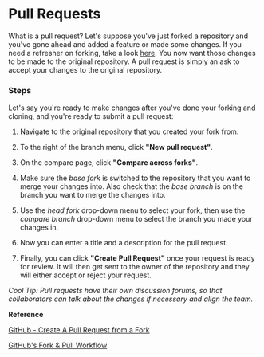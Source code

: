 # Pull Requests

What is a pull request? Let's suppose you've just forked a repository and you've gone ahead and added a feature or made some changes. If you need a refresher on forking, take a look [here](https://github.com/jeanshanchik/KVKRepo/blob/master/Git%20Collaboration%20Files/ForkingvsCloning.md). You now want those changes to be made to the original repository. A pull request is simply an ask to accept your changes to the original repository.


### Steps

Let's say you're ready to make changes after you've done your forking and cloning, and you're ready to submit a pull request:

1. Navigate to the original repository that you created your fork from.

2. To the right of the branch menu, click **"New pull request"**.

3. On the compare page, click **"Compare across forks"**.

4. Make sure the _base fork_ is switched to the repository that you want to merge your changes into. Also check that the _base branch_ is on the branch you want to merge the changes into.

5. Use the _head fork_ drop-down menu to select your fork, then use the _compare branch_ drop-down menu to select the branch you made your changes in.

6. Now you can enter a title and a description for the pull request. 

7. Finally, you can click **"Create Pull Request"** once your request is ready for review. It will then get sent to the owner of the repository and they will either accept or reject your request.


_Cool Tip: Pull requests have their own discussion forums, so that collaborators can talk about the changes if necessary and align the team._

**Reference**

[GitHub - Create A Pull Request from a Fork](https://help.github.com/en/articles/creating-a-pull-request-from-a-fork)

[GitHub's Fork & Pull Workflow](https://reflectoring.io/github-fork-and-pull/)

